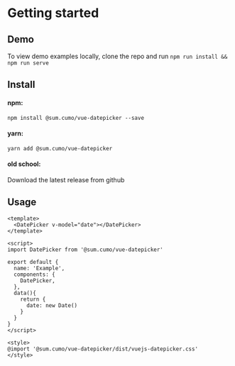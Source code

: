 # Getting started

## Demo

To view demo examples locally, clone the repo and run `npm run install && npm run serve`

## Install

#### npm:

`npm install @sum.cumo/vue-datepicker --save`

#### yarn:

`yarn add @sum.cumo/vue-datepicker`

#### old school:

Download the latest release from github

## Usage

```vue
<template>
  <DatePicker v-model="date"></DatePicker>
</template>

<script>
import DatePicker from '@sum.cumo/vue-datepicker'

export default {
  name: 'Example',
  components: {
    DatePicker,
  },
  data(){
    return {
      date: new Date()
    }
  }
}
</script>

<style>
@import '@sum.cumo/vue-datepicker/dist/vuejs-datepicker.css'
</style>
```
